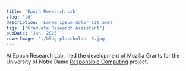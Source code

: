 ```yaml
---
title: 'Epoch Research Lab'
slug: 'td'
description: 'Lorem ipsum dolor sit amet'
tags: ["Graduate Research Assistant"]
pubDate: 'Jan, 2025'
coverImage: './blog-placeholder-3.jpg'
---
```


At Epoch Research Lab, I led the development of Mozilla Grants for the University of Notre Dame [Responsible Computing](https://responsiblecomputing.nd.edu/) project.
